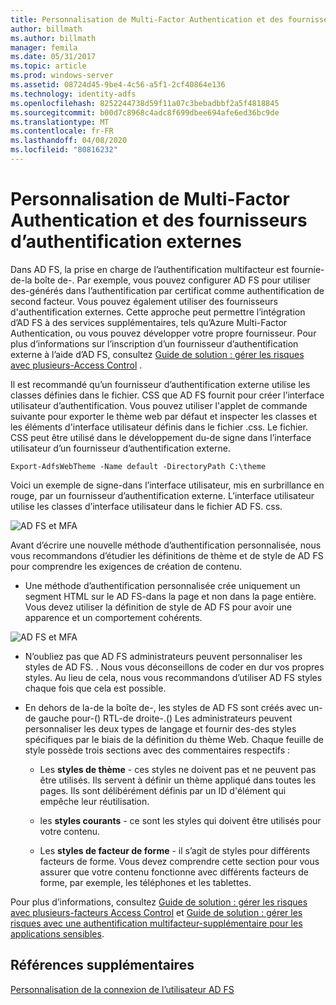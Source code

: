 ```yaml
---
title: Personnalisation de Multi-Factor Authentication et des fournisseurs d’authentification externes
author: billmath
ms.author: billmath
manager: femila
ms.date: 05/31/2017
ms.topic: article
ms.prod: windows-server
ms.assetid: 08724d45-9be4-4c56-a5f1-2cf40864e136
ms.technology: identity-adfs
ms.openlocfilehash: 8252244738d59f11a07c3bebadbbf2a5f4818845
ms.sourcegitcommit: b00d7c8968c4adc8f699dbee694afe6ed36bc9de
ms.translationtype: MT
ms.contentlocale: fr-FR
ms.lasthandoff: 04/08/2020
ms.locfileid: "80816232"
---
```

# <a name="multi-factor-authentication-and-external-authentication-providers-customization"></a>Personnalisation de Multi-Factor Authentication et des fournisseurs d’authentification externes 



Dans AD FS, la prise en charge de l’authentification multifacteur est fournie\-de\-la boîte de\-. Par exemple, vous pouvez configurer AD FS pour utiliser des\-générés dans l’authentification par certificat comme authentification de second facteur. Vous pouvez également utiliser des fournisseurs d'authentification externes. Cette approche peut permettre l’intégration d’AD FS à des services supplémentaires, tels qu’Azure Multi-Factor Authentication, ou vous pouvez développer votre propre fournisseur. Pour plus d’informations sur l’inscription d’un fournisseur d’authentification externe à l’aide d’AD FS, consultez [Guide de solution : gérer les risques avec plusieurs\-Access Control](https://technet.microsoft.com/library/dn280937.aspx) .  
  
Il est recommandé qu’un fournisseur d’authentification externe utilise les classes définies dans le fichier. CSS que AD FS fournit pour créer l’interface utilisateur d’authentification. Vous pouvez utiliser l'applet de commande suivante pour exporter le thème web par défaut et inspecter les classes et les éléments d'interface utilisateur définis dans le fichier .css. Le fichier. CSS peut être utilisé dans le développement du\-de signe dans l’interface utilisateur d’un fournisseur d’authentification externe.  
  

    Export-AdfsWebTheme -Name default -DirectoryPath C:\theme  
 
  
Voici un exemple de signe\-dans l’interface utilisateur, mis en surbrillance en rouge, par un fournisseur d’authentification externe. L’interface utilisateur utilise les classes d’interface utilisateur dans le fichier AD FS. css.  
  
![AD FS et MFA](media/AD-FS-user-sign-in-customization/ADFS_Blue_Custom8.png)  
  
Avant d’écrire une nouvelle méthode d’authentification personnalisée, nous vous recommandons d’étudier les définitions de thème et de style de AD FS pour comprendre les exigences de création de contenu.  
  
-   Une méthode d’authentification personnalisée crée uniquement un segment HTML sur le AD FS\-dans la page et non dans la page entière. Vous devez utiliser la définition de style de AD FS pour avoir une apparence et un comportement cohérents.  
  
![AD FS et MFA](media/AD-FS-user-sign-in-customization/ADFS_Blue_Custom9.png)  
  
-   N’oubliez pas que AD FS administrateurs peuvent personnaliser les styles de AD FS. . Nous vous déconseillons de coder en dur vos propres styles. Au lieu de cela, nous vous recommandons d’utiliser AD FS styles chaque fois que cela est possible.  
  
-   En dehors de la\-de la boîte de\-, les styles de AD FS sont créés avec un\-de gauche pour\-\(\) RTL\-de droite\-.\(\) Les administrateurs peuvent personnaliser les deux types de langage et fournir des\-des styles spécifiques par le biais de la définition du thème Web. Chaque feuille de style possède trois sections avec des commentaires respectifs :  
  
    -   Les **styles de thème** \- ces styles ne doivent pas et ne peuvent pas être utilisés. Ils servent à définir un thème appliqué dans toutes les pages. Ils sont délibérément définis par un ID d'élément qui empêche leur réutilisation.  
  
    -   les **styles courants** \- ce sont les styles qui doivent être utilisés pour votre contenu.  
  
    -   Les **styles de facteur de forme** \- il s’agit de styles pour différents facteurs de forme. Vous devez comprendre cette section pour vous assurer que votre contenu fonctionne avec différents facteurs de forme, par exemple, les téléphones et les tablettes.  
  
Pour plus d’informations, consultez [Guide de solution : gérer les risques avec plusieurs\-facteurs Access Control](https://technet.microsoft.com/library/dn280937.aspx) et [Guide de solution : gérer les risques avec une authentification multifacteur\-supplémentaire pour les applications sensibles](https://tnstage.redmond.corp.microsoft.com/library/dn280949.aspx).  

## <a name="additional-references"></a>Références supplémentaires 
[Personnalisation de la connexion de l’utilisateur AD FS](AD-FS-user-sign-in-customization.md) 
